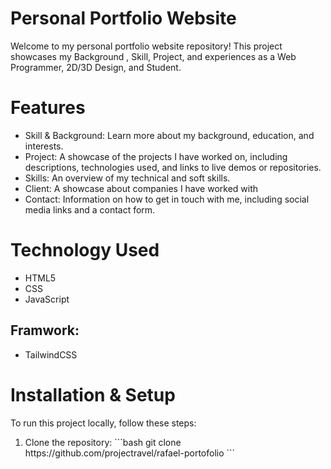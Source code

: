 <h1>Personal Portfolio Website</h1>
Welcome to my personal portfolio website repository! This project showcases my Background , Skill, Project, and experiences as a Web Programmer, 2D/3D Design, and Student.

<h1>Features</h1>
<ul>
<li>Skill & Background: Learn more about my background, education, and interests.</li>
<li>Project: A showcase of the projects I have worked on, including descriptions, technologies used, and links to live demos or repositories.</li>
<li>Skills: An overview of my technical and soft skills.</li>
<li>Client: A showcase about companies I have worked with</li>
<li>Contact: Information on how to get in touch with me, including social media links and a contact form.</li>
</ul>

<h1>Technology Used</h1>
<ul>
<li>HTML5</li>
<li>CSS</li>
<li>JavaScript</li>
</ul>
<h2>Framwork:</h2>
<ul>
<li>TailwindCSS</li>
</ul>


<h1>Installation & Setup</h1>
To run this project locally, follow these steps:

<ol>
  <li>Clone the repository:
  ```bash git clone https://github.com/projectravel/rafael-portofolio ```
  </li>
</ol>
